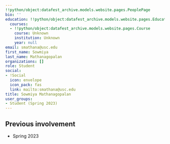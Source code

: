 ```yaml
---
!!python/object:datafest_archive.models.website.pages.PeoplePage
bio: ''
education: !!python/object:datafest_archive.models.website.pages.Education
  courses:
  - !!python/object:datafest_archive.models.website.pages.Course
    course: Unknown
    institution: Unknown
    year: null
email: smathana@usc.edu
first_name: Sowmiya
last_name: Mathanagopalan
organizations: []
role: Student
social:
- !Social
  icon: envelope
  icon_pack: fas
  link: mailto:smathana@usc.edu
title: Sowmiya Mathanagopalan
user_groups:
- Student (Spring 2023)
---
```



## Previous involvement

* Spring 2023

